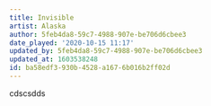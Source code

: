 ```yaml
---
title: Invisible
artist: Alaska
author: 5feb4da8-59c7-4988-907e-be706d6cbee3
date_played: '2020-10-15 11:17'
updated_by: 5feb4da8-59c7-4988-907e-be706d6cbee3
updated_at: 1603538248
id: ba58edf3-930b-4528-a167-6b016b2ff02d
---
```

cdscsdds